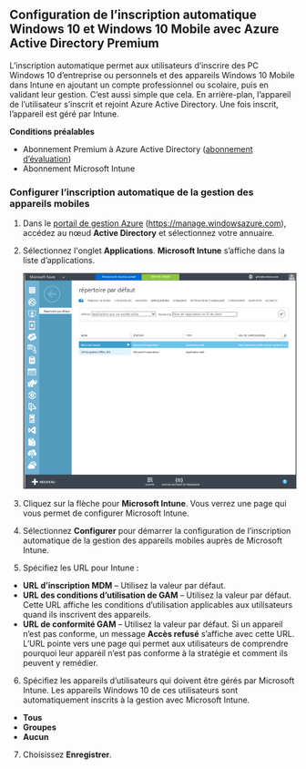 ## <a name="set-up-windows-10-and-windows-10-mobile-automatic-enrollment-with-azure-active-directory-premium"></a>Configuration de l’inscription automatique Windows 10 et Windows 10 Mobile avec Azure Active Directory Premium

L’inscription automatique permet aux utilisateurs d’inscrire des PC Windows 10 d’entreprise ou personnels et des appareils Windows 10 Mobile dans Intune en ajoutant un compte professionnel ou scolaire, puis en validant leur gestion. C’est aussi simple que cela. En arrière-plan, l’appareil de l’utilisateur s’inscrit et rejoint Azure Active Directory. Une fois inscrit, l’appareil est géré par Intune.

**Conditions préalables**
- Abonnement Premium à Azure Active Directory ([abonnement d’évaluation](http://go.microsoft.com/fwlink/?LinkID=816845))
- Abonnement Microsoft Intune


### <a name="configure-automatic-mdm-enrollment"></a>Configurer l’inscription automatique de la gestion des appareils mobiles

1. Dans le [portail de gestion Azure](https://manage.windowsazure.com) (https://manage.windowsazure.com), accédez au nœud **Active Directory** et sélectionnez votre annuaire.

2. Sélectionnez l'onglet **Applications**. **Microsoft Intune** s’affiche dans la liste d’applications.

    ![Applications Azure AD avec Microsoft Intune](../media/aad-intune-app.png)

3. Cliquez sur la flèche pour **Microsoft Intune**. Vous verrez une page qui vous permet de configurer Microsoft Intune.

4. Sélectionnez **Configurer** pour démarrer la configuration de l’inscription automatique de la gestion des appareils mobiles auprès de Microsoft Intune.

5. Spécifiez les URL pour Intune :

  - **URL d’inscription MDM** – Utilisez la valeur par défaut.
  - **URL des conditions d’utilisation de GAM** – Utilisez la valeur par défaut. Cette URL affiche les conditions d’utilisation applicables aux utilisateurs quand ils inscrivent des appareils.
  - **URL de conformité GAM** – Utilisez la valeur par défaut. Si un appareil n’est pas conforme, un message **Accès refusé** s’affiche avec cette URL. L’URL pointe vers une page qui permet aux utilisateurs de comprendre pourquoi leur appareil n’est pas conforme à la stratégie et comment ils peuvent y remédier.

6.  Spécifiez les appareils d’utilisateurs qui doivent être gérés par Microsoft Intune. Les appareils Windows 10 de ces utilisateurs sont automatiquement inscrits à la gestion avec Microsoft Intune.

  - **Tous**
  - **Groupes**
  - **Aucun**

7. Choisissez **Enregistrer**.


<!--HONumber=Feb17_HO2-->


